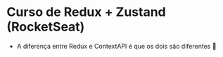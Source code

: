 # Curso de Redux + Zustand (RocketSeat)

- A diferença entre Redux e ContextAPI é que os dois são diferentes :shrug:
